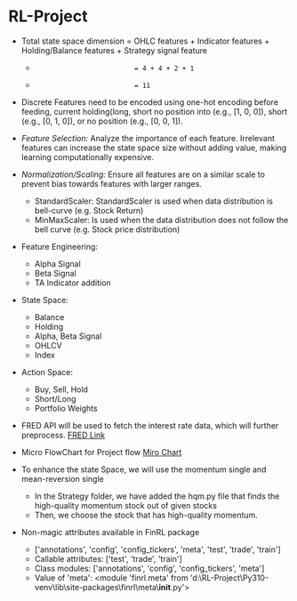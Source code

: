 # RL-Project
- Total state space dimension = OHLC features + Indicator features + Holding/Balance features + Strategy signal feature
  -                              = 4 + 4 + 2 + 1
  -                              = 11
- Discrete Features need to be encoded using one-hot encoding before feeding, current holding(long, short no position into (e.g., [1, 0, 0]), short (e.g., [0, 1, 0]), or no position (e.g., [0, 0, 1]).
- *Feature Selection:* Analyze the importance of each feature. Irrelevant features can increase the state space size without adding value, making learning computationally expensive.
- *Normalization/Scaling:* Ensure all features are on a similar scale to prevent bias towards features with larger ranges.
  - StandardScaler: StandardScaler is used when data distribution is bell-curve (e.g. Stock Return)
  - MinMaxScaler: Is used when the data distribution does not follow the bell curve (e.g. Stock price distribution)
- Feature Engineering:
  - Alpha Signal 
  - Beta Signal
  - TA Indicator addition
- State Space:
  - Balance
  - Holding
  - Alpha, Beta Signal
  - OHLCV
  - Index
- Action Space:
  - Buy, Sell, Hold
  - Short/Long
  - Portfolio Weights
- FRED API will be used to fetch the interest rate data, which will further preprocess. [FRED Link](https://fredaccount.stlouisfed.org/apikey)
- Micro FlowChart for Project flow [Miro Chart](https://miro.com/app/board/uXjVKH21GtA=/)
- To enhance the state Space, we will use the momentum single and mean-reversion single
  - In the Strategy folder, we have added the hqm.py file that finds the high-quality momentum stock out of given stocks
  - Then, we choose the stock that has high-quality momentum.

- Non-magic attributes available in FinRL package
  - ['annotations', 'config', 'config_tickers', 'meta', 'test', 'trade', 'train']
  - Callable attributes: ['test', 'trade', 'train']
  - Class modules: ['annotations', 'config', 'config_tickers', 'meta']
  - Value of 'meta': <module 'finrl.meta' from 'd:\\RL-Project\\Py310-venv\\lib\\site-packages\\finrl\\meta\\__init__.py'>
  